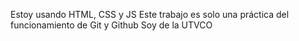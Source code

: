 Estoy usando HTML, CSS y JS
Este trabajo es solo una práctica del funcionamiento de Git y Github
Soy de la UTVCO
